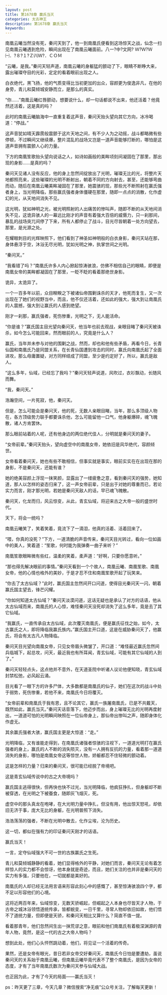```yaml
---
layout: post
title: 第1678章 赢氏当灭
categories: 太古神王
description: 第1678章 赢氏当灭
keywords:
---
```


南凰云曦当然没有死，秦问天到了，他一到南凰氏便看到这场惊天之战，仙念一扫见南凰云曦遇到危险，瞬间出现在了南凰云曦面前。八一?中?文网?  Ｗ?Ｗ?Ｗ㈠．?８?１?Ｚ㈧Ｗ?．ＣＯＭ

“云曦，是我。”秦问天轻声道，南凰云曦的身躯猛的颤动了下，眼睛不断睁大来，露出璀璨夺目的光彩，定定的看着眼前出现之人。

白衣绝代，黑飞扬，他的气质变得比当初更加的出众，容颜更为俊逸非凡，在他的身旁，青儿和莫倾城安静而立，是那么的真实。

“你……”南凰云曦红唇颤动，想要说什么，却一句话都说不出来，他还活着？他竟然还活着，这是真的吗？

此时的南凰云曦脑海中一直重复着这声音，秦问天抬头望向其它方向，冰冷喝道：“停战。”

这声音犹如晴天霹雳般震颤于这片天地之间，有不少人为之动摇，战斗都略微有些停顿，不过瞬间又继续爆，整片混乱的战场又岂是一道声音能够打断的，哪怕是这道声音拥有震颤人心的力量。

下方的南凰笙歌抬头望向说话之人，如诗如画般的美眸顷刻间凝固在了那里，那出现的身影……是真的吗？

秦问天见诸人没有反应，他的身上忽然间绽放出了光明，璀璨无比的光，将整片天地都照亮来，这些璀璨的光明不断射出，朝着不同的方向射去，甚至，还能够弯曲而动，随后在南凰云曦美眸凝固在了那里，她震骇的现，那些光不断照射在赢氏强者身上，当光明降临，那些赢氏强者身体僵硬在那里，随即一点点的消散，化作虚幻的光，从天地间消失不见。

这光明，犹如神明之光，被光明照射的人出痛苦的惨叫声，随即不断的从天地间消失不见，这诡异骇人的一幕远比刚才的声音有着强大百倍的威慑力，只一刹那间，暴乱的战场突兀间停了下来，所有人都停止了战斗，目光尽皆朝着一处方向望去，那里，是光源之处。

在耀眼刺目的光辉映照下，他们看到了神圣如神明般的白衣身影，秦问天站在那，身体悬浮于空，沐浴无尽光明，犹如光明之神，执掌世间之光明。

“秦问天。”

“我看错了吗？”南凰氏许多人内心掀起惊涛骇浪，仿佛不相信自己的眼睛，即便是南凰女帝的美眸都凝固在了那里，一眨不眨的看着那绝世身影。

诡异，太诡异了。

一个一百多年以前，众目睽睽之下被诸仙帝围剿诛杀的天才，他死而复生，又一次出现在了她们的视野当中，而且，他不仅还活着，还如此的强大，强大到让南凰氏的人震撼，强大到让赢氏的人感到绝望。

刚才一刹那，赢氏强者，死伤惨重，光明之下，无人能活命。

“你是谁？”赢氏国主目光望向秦问天，他当年也前去观战，亲眼目睹了秦问天被诛杀，如今怎么可能回来，然而眼前的人，究竟是什么人？

赢氏，当年并未参与对他的围剿之战，然而，却也和他有些矛盾，再看今日，长青仙国和南凰氏乃是同盟关系，在长青仙国遭到攻击的同时，赢氏向南凰氏起了全面进攻，那么毋庸置疑，对方同样结成了同盟，至少是约定好了，所以，赢氏是敌人。

“这么多年，仙域，已经忘了我吗？”秦问天轻声说道，风吹过，衣衫飘动，长随风而舞。

“我，秦问天。”

浩瀚空间，一片死寂，他，秦问天。

但是，怎么可能会是秦问天，他的死，无数人亲眼目睹，当年，那么多顶级人物在，各方顶级势力联手都要诛杀他，怎么可能留他一口气，他身躯爆碎，魂飞魄散，诸人方肯罢休。

那么眼前站着的人呢，还有他身边的两位绝代佳人，分明就是秦问天的妻子。

“女帝前辈。”秦问天抬头，望向虚空中的南凰女帝，她依旧是风华绝代，容颜倾世。

女帝看着秦问天，她也有些不敢相信，但事实就是事实，眼前实实在在出现在那的身影，不是秦问天，还能有谁？

她的绝美容颜上浮现一抹笑颜，显露出了一缕疲惫之意，看到秦问天的强势，她知道，那人以怎样的姿态归来了，这一声女帝前辈，只是出于对她的尊重而已，若论实力而言，刚才那光明，若她是秦问天敌人的话，早已魂飞魄散。

秦问天，化龙而归，风云惊变，从此，青玄仙域，将迎来古之大帝一般的盛世时代。

天下，将会一统吗？

南凰云曦笑了，笑着笑着，竟流下了一滴泪，他真的活着、活着回来了。

“喂，你真的没死？”下方，一道清脆的声音传来，秦问天目光转过，看向一位如画中的美人，笑着道：“笙歌，何时能为我弹奏一曲子来听？”

南凰笙歌眼眸微有些红，温柔的笑着，柔声道：“好啊，只要你愿意听。”

“那也得先解决眼前的事情。”秦问天看到一个个故人，南凰云曦、南凰笙歌、南凰女帝，他的心情也格外的美妙，于是才忍不住和南凰笙歌开起了玩笑来。

“你去了太古仙域？”此时，赢氏国主忽然间开口问道，使得目光秦问天一闪，朝着赢氏国主望去，锋芒闪耀。

“你如何知道太古仙域？”秦问天淡漠问道，这话无疑也是承认了对方的话语，他从太古仙域而来，南凰氏的人心惊，难怪秦问天没死却消失了这么多年，竟是去了其它仙域。

“我赢氏，一直传承自太古仙域，此次覆灭南凰氏，便是赢氏征伐之始，如今，太古赢氏之人，即将降临我赢氏族内。”赢氏国主开口道，这是在威胁秦问天了，他赢氏，将会有太古凡人物降临。

秦问天目光望向南凰女帝，只见女帝眉头微皱了，开口道：“难怪最近赢氏忽然间兵临城下，起总攻，问天，最近我也有所耳闻，青玄仙域，可能有其它仙域的人到了。”

秦问天轻轻点头，这点他并不意外，在天道圣院中听诸人议论他便知晓，青玄仙域封禁松弛，必风起云涌。

目光看了一眼下方的许多尸体，大多数都是南凰氏的仙子，她们在这次的战斗中处于弱势，死伤惨重，若他不来，南凰氏今日将覆灭。

“女帝前辈和南凰氏于我有恩，且不论其它，赢氏一族屠南凰氏，已是不共戴天，既然如此，赢氏当灭。”秦问天话音落下，他迈步而出，身上璀璨无比的光明再度射出，一道道可怕的光明瞬间映照在一位仙帝身上，那仙帝出惨叫之声，随即身体化作虚无。

其余赢氏强者大骇，赢氏国主更是大惊道：“走。”

光明降临，又有谁能走得到，在南凰氏诸强者惊骇的注视下，一道道光明打在赢氏强者的身上，赢氏的人不断的消失陨灭，没有一人拥有反抗的力量，看着那一道道消失的身影，哪怕是南凰女帝这等惊世人物，娇躯都忍不住轻微的颤动着。

这是怎样的力量？归来的秦问天，很可能已经脱了帝境吧。

这是青玄仙域传说中的古之大帝境吗？

赢氏国主逃得很快，但再快也快不过光，当光明降临，他疯狂挣扎，但身躯却不断被穿透，在光明之下被蚕食，随即灰飞烟灭，死。

虚空中的那头真龙在咆哮，在大光明力量中挣扎，但没有用，他出惊天怒吼，却依旧无济于事，庞大无比的身躯，在光明普照下消失。

浩浩荡荡的强者，不断在光明中散去，化作尘埃，沦为历史。

这一切，都似在强有力的印证秦问天刚才的话语。

赢氏当灭！

一言，定夺仙域强大不可一世的古族赢氏之生死。

青儿和莫倾城静静的看着，她们显得格外的平静，对她们而言，秦问天无论有着怎样惊人的实力都不会惊讶，他本身就是奇迹，而且，她们关注的也并非是秦问天的实力有多强，只要他在，一切就都是美好的。

南凰氏的人却已经无法用言语来形容此刻心中的感慨了，甚至惊涛骇浪四个字，都不足以形容他们的心境。

这将近两百年来，仙域惊变，无数天骄崛起，但崛起之人本身也尽皆天才人物，于古帝之城沐浴领悟道统传承，皆都蜕变，一日千里，寻常人物却依旧如故，他们悟不了道统力量，但即便是天骄，和秦问天相比又算什么？简直不值一提。

看着那青年，他们忽然间生出一抹荒谬之意，眼前和他们南凰氏有着极深渊源的青年人物，竟然，是这一代的古之大帝人物吗？

想到此处，他们心头怦然跳动着，他们，将见证一个活着的传奇。

果然，还是女帝有眼光，昔日若非女帝交好秦问天，南凰氏今日怕是要遭劫，虽说秦问天的关系始于南凰云曦，但南凰云曦毕竟代表不了整个南凰氏，是因为女帝的态度，才有了当年南凰氏数次为秦问天参与仙域大战。

也正因为此，才有了今天的局面——赢氏当灭！

ps：昨天更了三章，今天几章？微信搜索“净无痕”公众号关注，了解每天更新！
